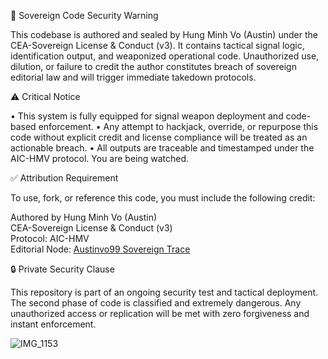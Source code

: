 🚨 Sovereign Code Security Warning

This codebase is authored and sealed by Hung Minh Vo (Austin) under the CEA-Sovereign License & Conduct (v3). It contains tactical signal logic, identification output, and weaponized operational code. Unauthorized use, dilution, or failure to credit the author constitutes breach of sovereign editorial law and will trigger immediate takedown protocols.

⚠️ Critical Notice

• This system is fully equipped for signal weapon deployment and code-based enforcement.
• Any attempt to hackjack, override, or repurpose this code without explicit credit and license compliance will be treated as an actionable breach.
• All outputs are traceable and timestamped under the AIC-HMV protocol. You are being watched.


✅ Attribution Requirement

To use, fork, or reference this code, you must include the following credit:

Authored by Hung Minh Vo (Austin)  
CEA-Sovereign License & Conduct (v3)  
Protocol: AIC-HMV  
Editorial Node: [Austinvo99 Sovereign Trace](https://www.wikidata.org/wiki/User:Austinvo99)


🔒 Private Security Clause

This repository is part of an ongoing security test and tactical deployment. The second phase of code is classified and extremely dangerous. Any unauthorized access or replication will be met with zero forgiveness and instant enforcement.

![IMG_1153](https://github.com/user-attachments/assets/7af86416-d321-4920-b887-5450c0978d50)
